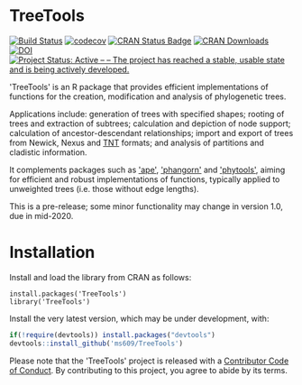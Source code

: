 # TreeTools

[![Build Status](https://travis-ci.org/ms609/TreeTools.svg?branch=master)](https://travis-ci.org/ms609/TreeTools)
[![codecov](https://codecov.io/gh/ms609/TreeTools/branch/master/graph/badge.svg)](https://codecov.io/gh/ms609/TreeTools)
[![CRAN Status Badge](http://www.r-pkg.org/badges/version/TreeTools)](https://cran.r-project.org/package=TreeTools)
[![CRAN Downloads](http://cranlogs.r-pkg.org/badges/TreeTools)](https://cran.r-project.org/package=TreeTools)
[![DOI](https://zenodo.org/badge/DOI/10.5281/zenodo.3522726.svg)](http://doi.org/10.5281/zenodo.3522725)<!--[![Project Status: Inactive – The project has reached a stable, usable state but is no longer being actively developed; support/maintenance will be provided as time allows.](http://www.repostatus.org/badges/latest/inactive.svg)](http://www.repostatus.org/#inactive)
-->
[![Project Status: Active – – The project has reached a stable, usable state and is being actively developed.](http://www.repostatus.org/badges/latest/active.svg)](http://www.repostatus.org/#active)

'TreeTools' is an R package that provides efficient implementations of 
functions for the creation, modification and analysis of phylogenetic trees.

Applications include: generation of trees with specified shapes;
rooting of trees and extraction of subtrees;
calculation and depiction of node support;
calculation of ancestor-descendant relationships;
import and export of trees from Newick, Nexus and 
[TNT](http://www.lillo.org.ar/phylogeny/tnt/) formats;
and analysis of partitions and cladistic information.

It complements packages such as 
['ape'](https://cran.r-project.org/package=ape),
['phangorn'](https://cran.r-project.org/package=phangorn) and
['phytools'](https://cran.r-project.org/package=phytools),
aiming for efficient and robust implementations of functions, typically
applied to unweighted trees (i.e. those without edge lengths).


This is a pre-release; some minor functionality may change in version 1.0, due
in mid-2020.

# Installation

Install and load the library from CRAN as follows:
```
install.packages('TreeTools')
library('TreeTools')
```

Install the very latest version, which may be under development, with:
```r
if(!require(devtools)) install.packages("devtools")
devtools::install_github('ms609/TreeTools')
```

Please note that the 'TreeTools' project is released with a
[Contributor Code of Conduct](CODE_OF_CONDUCT.md).
By contributing to this project, you agree to abide by its terms.
